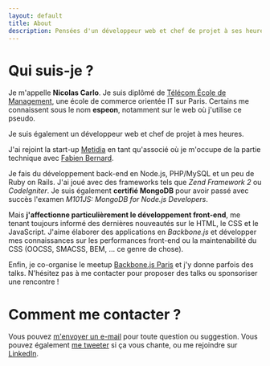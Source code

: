 ```yaml
---
layout: default
title: About
description: Pensées d'un développeur web et chef de projet à ses heures. Qui suis-je et comment se contacter.
---
```


# Qui suis-je ?

Je m'appelle **Nicolas Carlo**. Je suis diplômé de [Télécom École de Management](http://telecom-em.eu), une école de commerce orientée IT sur Paris.
Certains me connaissent sous le nom **espeon**, notamment sur le web où j'utilise ce pseudo.

Je suis également un développeur web et chef de projet à mes heures.

J'ai rejoint la start-up [Metidia](http://www.metidia.com) en tant qu'associé où je m'occupe de la partie technique avec [Fabien Bernard](http://twitter.com/fabien0102).

Je fais du développement back-end en Node.js, PHP/MySQL et un peu de Ruby on Rails. J'ai joué avec des frameworks tels que *Zend Framework 2* ou *CodeIgniter*. Je suis également **certifié MongoDB** pour avoir passé avec succès l'examen *M101JS: MongoDB for Node.js Developers*.

Mais **j'affectionne particulièrement le développement front-end**, me tenant toujours informé des dernières nouveautés sur le HTML, le CSS et le JavaScript. J'aime élaborer des applications en *Backbone.js* et développer mes connaissances sur les performances front-end ou la maintenabilité du CSS (OOCSS, SMACSS, BEM, ... ce genre de chose).

Enfin, je co-organise le meetup [Backbone.js Paris](http://www.meetup.com/backbone-paris/) et j'y donne parfois des talks. N'hésitez pas à me contacter pour proposer des talks ou sponsoriser une rencontre !


# Comment me contacter ?

Vous pouvez [m'envoyer un e-mail](mailto:nicolascarlo.espeon@gmail.com) pour toute question ou suggestion.
Vous pouvez également <a href="http://twitter.com/?status=@nicoespeon%20>%20">me tweeter</a> si ça vous chante, ou me rejoindre sur <a href="http://fr.linkedin.com/pub/nicolas-carlo/3b/b24/95/">LinkedIn</a>.
